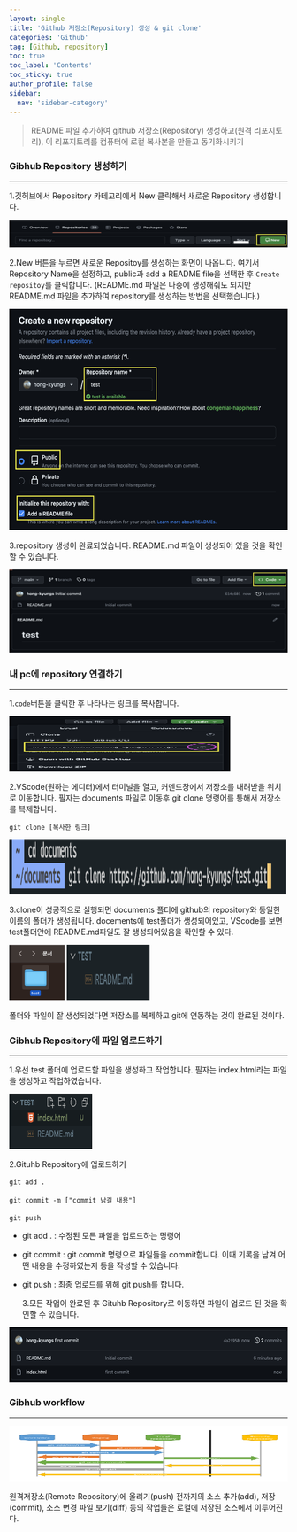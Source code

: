 ```yaml
---
layout: single
title: 'Github 저장소(Repository) 생성 & git clone'
categories: 'Github'
tag: [Github, repository]
toc: true
toc_label: 'Contents'
toc_sticky: true
author_profile: false
sidebar:
  nav: 'sidebar-category'
---
```


> README 파일 추가하여 github 저장소(Repository) 생성하고(원격 리포지토리), 이 리포지토리를 컴퓨터에 로컬 복사본을 만들고 동기화시키기

### Gibhub Repository 생성하기

---

1.깃허브에서 Repository 카테고리에서 New 클릭해서 새로운 Repository 생성합니다.

<img src="../assets/images/2023-06-14/1.png" width="600" height="50"/>

2.New 버튼을 누르면 새로운 Repositoy를 생성하는 화면이 나옵니다. 여기서 Repository Name을 설정하고, public과 add a README file을 선택한 후 `Create repositoy`를 클릭합니다.
(README.md 파일은 나중에 생성해줘도 되지만 README.md 파일을 추가하여 repository를 생성하는 방법을 선택했습니다.)

<img src="../assets/images/2023-06-14/2.png" width="600" height="400"/>

3.repository 생성이 완료되었습니다. README.md 파일이 생성되어 있을 것을 확인할 수 있습니다.

<img src="/assets/images/2023-06-14/3.png" width="600" height="150"/>

### 내 pc에 repository 연결하기

---

1.`code`버튼을 클릭한 후 나타나는 링크를 복사합니다.

<img src="../assets/images/2023-06-14/4.png" width="400" height="100"/>

2.VScode(원하는 에디터)에서 터미널을 열고, 커멘드창에서 저장소를 내려받을 위치로 이동합니다.
필자는 documents 파일로 이동후 git clone 명령어를 통해서 저장소를 복제합니다.

```
git clone [복사한 링크]
```

<img src="../assets/images/2023-06-14/5.png" width="500" height="100"/>

3.clone이 성공적으로 실행되면 documents 폴더에 github의 repository와 동일한 이름의 폴더가 생성됩니다.
docements에 test폴더가 생성되어있고, VScode를 보면 test폴더안에 README.md파일도 잘 생성되어있음을 확인할 수 있다.

<img src="../assets/images/2023-06-14/6.png" width="100" height="100"/>

<img src="../assets/images/2023-06-14/7.png" width="150" height="100"/>

폴더와 파일이 잘 생성되었다면 저장소를 복제하고 git에 연동하는 것이 완료된 것이다.

### Gibhub Repository에 파일 업로드하기

---

1.우선 test 폴더에 업로드할 파일을 생성하고 작업합니다. 필자는 index.html라는 파일을 생성하고 작업하였습니다.

<img src="../assets/images/2023-06-14/8.png" width="150" height="100"/>

2.Gituhb Repository에 업로드하기

```
git add .

git commit -m ["commit 남길 내용"]

git push
```

- git add . : 수정된 모든 파일을 업로드하는 명령어

- git commit : git commit 명령으로 파일들을 commit합니다. 이때 기록을 남겨 어떤 내용을 수정하였는지 등을 작성할 수 있습니다.

- git push : 최종 업로드를 위해 git push를 합니다.

  3.모든 작업이 완료된 후 Gituhb Repository로 이동하면 파일이 업로드 된 것을 확인할 수 있습니다.

<img src="../assets/images/2023-06-14/9.png" width="600" height="100"/>

### Gibhub workflow

---

<img src="../assets/images/2023-06-14/10.png" width="600" height="100"/>

원격저장소(Remote Repository)에 올리기(push) 전까지의 소스 추가(add), 저장(commit), 소스 변경 파일 보기(diff) 등의 작업들은 로컬에 저장된 소스에서 이루어진다.
